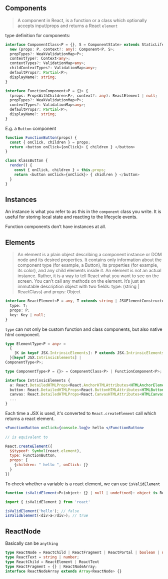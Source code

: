## Components

> A component in React, is a function or a class which optionally accepts input/props and returns a React `element`

type definition for components:

```typescript
interface ComponentClass<P = {}, S = ComponentState> extends StaticLifecycle<P, S> {
  new (props: P, context?: any): Component<P, S>;
  propTypes?: WeakValidationMap<P>;
  contextType?: Context<any>;
  contextTypes?: ValidationMap<any>;
  childContextTypes?: ValidationMap<any>;
  defaultProps?: Partial<P>;
  displayName?: string;
}

interface FunctionComponent<P = {}> {
  (props: PropsWithChildren<P>, context?: any): ReactElement | null;
  propTypes?: WeakValidationMap<P>;
  contextTypes?: ValidationMap<any>;
  defaultProps?: Partial<P>;
  displayName?: string;
}
```

E.g. a `Button` component

```typescript
function FunctionButton(props) {
  const { onClick, children } = props;
  return <button onClick={onClick}> { children } </button>
}

class KlassButton {
  render() {
    const { onClick, children } = this.props;
    return <button onClick={onClick}> { chidlren } </button>
  }
}
```

## Instances

An instance is what you refer to as this in the `component` class you write. It is useful for storing local state and reacting to the lifecycle events.

Function components don’t have instances at all. 

## Elements

> An element is a plain object describing a component instance or DOM node and its desired properties. It contains only information about the component type (for example, a Button), its properties (for example, its color), and any child elements inside it. An element is not an actual instance. Rather, it is a way to tell React what you want to see on the screen. You can’t call any methods on the element. It’s just an immutable description object with two fields: type: (string | ReactClass) and props: Object

```typescript
interface ReactElement<P = any, T extends string | JSXElementConstructor<any> = string | JSXElementConstructor<any>> {
  type: T;
  props: P;
  key: Key | null;
}
```

`type` can not only be custom function and class components, but also native html component.

```typescript
type ElementType<P = any> =
  {
    [K in keyof JSX.IntrinsicElements]: P extends JSX.IntrinsicElements[K] ? K : never
  }[keyof JSX.IntrinsicElements] |
ComponentType<P>;

type ComponentType<P = {}> = ComponentClass<P> | FunctionComponent<P>;

interface IntrinsicElements {
  a: React.DetailedHTMLProps<React.AnchorHTMLAttributes<HTMLAnchorElement>, HTMLAnchorElement>;
  button: React.DetailedHTMLProps<React.ButtonHTMLAttributes<HTMLButtonElement>, HTMLButtonElement>;
  canvas: React.DetailedHTMLProps<React.CanvasHTMLAttributes<HTMLCanvasElement>, HTMLCanvasElement>;
  ...
}
```

Each time a JSX is used, it's converted to `React.createElement` call which returns a react element.

```jsx
<FunctionButton onClick={console.log}> hello </FunctionButton>
                  
// is equivalent to

React.createElement({
  $$typeof: Symbol(react.element),
  type: FunctionButton,
  props: {
    {children: " hello ", onClick: ƒ}
  }
})
```

To check whether a variable is a react element, we can use `isValidElement`


```typescript
function isValidElement<P>(object: {} | null | undefined): object is ReactElement<P>;
```

```typescript
import { isValidElement } from 'react'

isValidElement('hello'); // false
isValidElement(<div>a</div>); // true
```


## ReactNode

Basically can be `anything`

```typescript
type ReactNode = ReactChild | ReactFragment | ReactPortal | boolean | null | undefined;
type ReactText = string | number;
type ReactChild = ReactElement | ReactText
type ReactFragment = {} | ReactNodeArray;
interface ReactNodeArray extends Array<ReactNode> {}
```